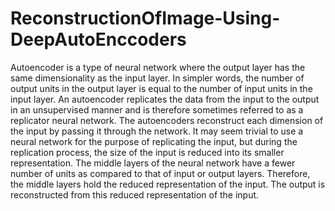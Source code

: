 # ReconstructionOfImage-Using-DeepAutoEnccoders
Autoencoder is a type of neural network where the output layer has the same dimensionality as the input layer. In simpler words, the number of output units in the output layer is equal to the number of input units in the input layer. An autoencoder replicates the data from the input to the output in an unsupervised manner and is therefore sometimes referred to as a replicator neural network.  The autoencoders reconstruct each dimension of the input by passing it through the network. It may seem trivial to use a neural network for the purpose of replicating the input, but during the replication process, the size of the input is reduced into its smaller representation. The middle layers of the neural network have a fewer number of units as compared to that of input or output layers. Therefore, the middle layers hold the reduced representation of the input. The output is reconstructed from this reduced representation of the input.
